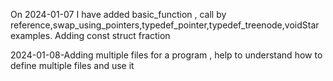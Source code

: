 On 2024-01-07 I have added basic_function , call by reference,swap_using_pointers,typedef_pointer,typedef_treenode,voidStar examples.
Adding const struct fraction

2024-01-08-Adding multiple files for a program , help to understand how to define multiple files and use it
